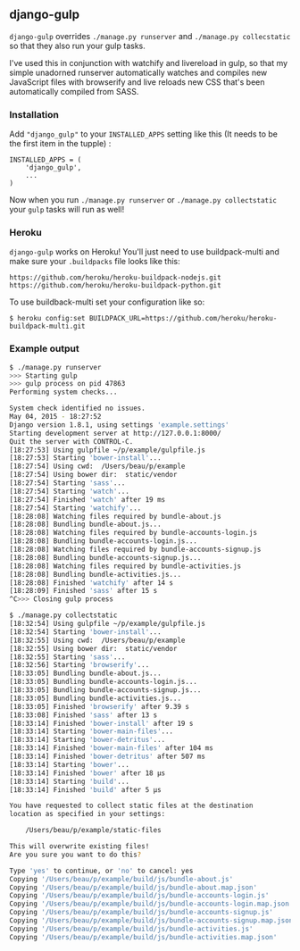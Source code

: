 ## django-gulp

`django-gulp` overrides `./manage.py runserver` and `./manage.py collecstatic`
so that they also run your gulp tasks.

I've used this in conjunction with watchify and livereload in gulp, so that my
simple unadorned runserver automatically watches and compiles new JavaScript
files with browserify and live reloads new CSS that's been automatically
compiled from SASS.

### Installation

Add `"django_gulp"` to your `INSTALLED_APPS` setting like this (It needs to be the first item in the tupple) :

```
INSTALLED_APPS = (
    'django_gulp',
    ...
)
```

Now when you run `./manage.py runserver` or `./manage.py collectstatic` your
`gulp` tasks will run as well!

### Heroku

`django-gulp` works on Heroku! You'll just need to use buildpack-multi and make
sure your `.buildpacks` file looks like this:

```
https://github.com/heroku/heroku-buildpack-nodejs.git
https://github.com/heroku/heroku-buildpack-python.git
```

To use buildback-multi set your configuration like so:

```
$ heroku config:set BUILDPACK_URL=https://github.com/heroku/heroku-buildpack-multi.git
```

### Example output

```sh
$ ./manage.py runserver
>>> Starting gulp
>>> gulp process on pid 47863
Performing system checks...

System check identified no issues.
May 04, 2015 - 18:27:52
Django version 1.8.1, using settings 'example.settings'
Starting development server at http://127.0.0.1:8000/
Quit the server with CONTROL-C.
[18:27:53] Using gulpfile ~/p/example/gulpfile.js
[18:27:53] Starting 'bower-install'...
[18:27:54] Using cwd:  /Users/beau/p/example
[18:27:54] Using bower dir:  static/vendor
[18:27:54] Starting 'sass'...
[18:27:54] Starting 'watch'...
[18:27:54] Finished 'watch' after 19 ms
[18:27:54] Starting 'watchify'...
[18:28:08] Watching files required by bundle-about.js
[18:28:08] Bundling bundle-about.js...
[18:28:08] Watching files required by bundle-accounts-login.js
[18:28:08] Bundling bundle-accounts-login.js...
[18:28:08] Watching files required by bundle-accounts-signup.js
[18:28:08] Bundling bundle-accounts-signup.js...
[18:28:08] Watching files required by bundle-activities.js
[18:28:08] Bundling bundle-activities.js...
[18:28:08] Finished 'watchify' after 14 s
[18:28:09] Finished 'sass' after 15 s
^C>>> Closing gulp process
```

```sh
$ ./manage.py collectstatic
[18:32:54] Using gulpfile ~/p/example/gulpfile.js
[18:32:54] Starting 'bower-install'...
[18:32:55] Using cwd:  /Users/beau/p/example
[18:32:55] Using bower dir:  static/vendor
[18:32:55] Starting 'sass'...
[18:32:56] Starting 'browserify'...
[18:33:05] Bundling bundle-about.js...
[18:33:05] Bundling bundle-accounts-login.js...
[18:33:05] Bundling bundle-accounts-signup.js...
[18:33:05] Bundling bundle-activities.js...
[18:33:05] Finished 'browserify' after 9.39 s
[18:33:08] Finished 'sass' after 13 s
[18:33:14] Finished 'bower-install' after 19 s
[18:33:14] Starting 'bower-main-files'...
[18:33:14] Starting 'bower-detritus'...
[18:33:14] Finished 'bower-main-files' after 104 ms
[18:33:14] Finished 'bower-detritus' after 507 ms
[18:33:14] Starting 'bower'...
[18:33:14] Finished 'bower' after 18 μs
[18:33:14] Starting 'build'...
[18:33:14] Finished 'build' after 5 μs

You have requested to collect static files at the destination
location as specified in your settings:

    /Users/beau/p/example/static-files

This will overwrite existing files!
Are you sure you want to do this?

Type 'yes' to continue, or 'no' to cancel: yes
Copying '/Users/beau/p/example/build/js/bundle-about.js'
Copying '/Users/beau/p/example/build/js/bundle-about.map.json'
Copying '/Users/beau/p/example/build/js/bundle-accounts-login.js'
Copying '/Users/beau/p/example/build/js/bundle-accounts-login.map.json'
Copying '/Users/beau/p/example/build/js/bundle-accounts-signup.js'
Copying '/Users/beau/p/example/build/js/bundle-accounts-signup.map.json'
Copying '/Users/beau/p/example/build/js/bundle-activities.js'
Copying '/Users/beau/p/example/build/js/bundle-activities.map.json'
```
